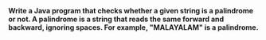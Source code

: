 <b>
Write a Java program that checks whether a given string is a palindrome or not. A palindrome is a string that reads the same forward and backward, ignoring spaces. For example, "MALAYALAM" is a palindrome.
</b>
